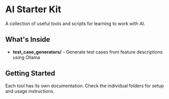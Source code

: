 # AI Starter Kit

A collection of useful tools and scripts for learning to work with AI.

## What's Inside

- **test_case_generators/** - Generate test cases from feature descriptions using Ollama

## Getting Started

Each tool has its own documentation. Check the individual folders for setup and usage instructions.